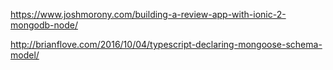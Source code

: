https://www.joshmorony.com/building-a-review-app-with-ionic-2-mongodb-node/

http://brianflove.com/2016/10/04/typescript-declaring-mongoose-schema-model/
